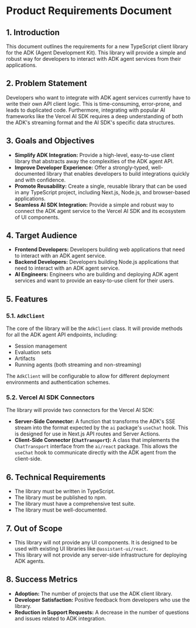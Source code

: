 # Product Requirements Document

## 1. Introduction

This document outlines the requirements for a new TypeScript client library for the ADK (Agent Development Kit). This library will provide a simple and robust way for developers to interact with ADK agent services from their applications.

## 2. Problem Statement

Developers who want to integrate with ADK agent services currently have to write their own API client logic. This is time-consuming, error-prone, and leads to duplicated code. Furthermore, integrating with popular AI frameworks like the Vercel AI SDK requires a deep understanding of both the ADK's streaming format and the AI SDK's specific data structures.

## 3. Goals and Objectives

- **Simplify ADK Integration:** Provide a high-level, easy-to-use client library that abstracts away the complexities of the ADK agent API.
- **Improve Developer Experience:** Offer a strongly-typed, well-documented library that enables developers to build integrations quickly and with confidence.
- **Promote Reusability:** Create a single, reusable library that can be used in any TypeScript project, including Next.js, Node.js, and browser-based applications.
- **Seamless AI SDK Integration:** Provide a simple and robust way to connect the ADK agent service to the Vercel AI SDK and its ecosystem of UI components.

## 4. Target Audience

- **Frontend Developers:** Developers building web applications that need to interact with an ADK agent service.
- **Backend Developers:** Developers building Node.js applications that need to interact with an ADK agent service.
- **AI Engineers:** Engineers who are building and deploying ADK agent services and want to provide an easy-to-use client for their users.

## 5. Features

### 5.1. `AdkClient`

The core of the library will be the `AdkClient` class. It will provide methods for all the ADK agent API endpoints, including:

- Session management
- Evaluation sets
- Artifacts
- Running agents (both streaming and non-streaming)

The `AdkClient` will be configurable to allow for different deployment environments and authentication schemes.

### 5.2. Vercel AI SDK Connectors

The library will provide two connectors for the Vercel AI SDK:

- **Server-Side Connector:** A function that transforms the ADK's SSE stream into the format expected by the `ai` package's `useChat` hook. This is designed for use in Next.js API routes and Server Actions.
- **Client-Side Connector (`ChatTransport`):** A class that implements the `ChatTransport` interface from the `ai/react` package. This allows the `useChat` hook to communicate directly with the ADK agent from the client-side.

## 6. Technical Requirements

- The library must be written in TypeScript.
- The library must be published to npm.
- The library must have a comprehensive test suite.
- The library must be well-documented.

## 7. Out of Scope

- This library will not provide any UI components. It is designed to be used with existing UI libraries like `@assistant-ui/react`.
- This library will not provide any server-side infrastructure for deploying ADK agents.

## 8. Success Metrics

- **Adoption:** The number of projects that use the ADK client library.
- **Developer Satisfaction:** Positive feedback from developers who use the library.
- **Reduction in Support Requests:** A decrease in the number of questions and issues related to ADK integration.
